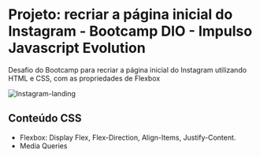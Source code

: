 # Projeto: recriar a página inicial do Instagram - Bootcamp DIO - Impulso Javascript Evolution

Desafio do Bootcamp para recriar a página inicial do Instagram utilizando HTML e CSS, com as propriedades de Flexbox

![Instagram-landing](https://user-images.githubusercontent.com/86672545/177797554-a9aa3ec8-9975-4b90-9fd9-b170c2621807.png)

## Conteúdo CSS
- Flexbox: Display Flex, Flex-Direction, Align-Items, Justify-Content.
- Media Queries
